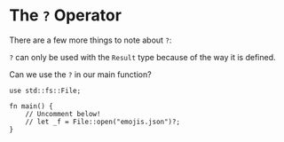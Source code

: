 # The `?` Operator

There are a few more things to note about `?`:

`?` can only be used with the `Result` type because of the way it is defined.

Can we use the `?` in our main function?

```rust,editable
use std::fs::File;

fn main() {
    // Uncomment below!
    // let _f = File::open("emojis.json")?;
}
```

